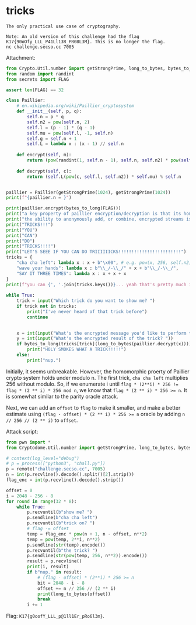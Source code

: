 # tricks

```
The only practical use case of cryptography.

Note: An old version of this challenge had the flag K17{90oOfy_LLL_P41Ll13R_PR08L3M}. This is no longer the flag.
nc challenge.secso.cc 7005 
```

Attachment:

```python
from Crypto.Util.number import getStrongPrime, long_to_bytes, bytes_to_long
from random import randint
from secrets import FLAG

assert len(FLAG) == 32

class Paillier:
    # en.wikipedia.org/wiki/Paillier_cryptosystem
    def __init__(self, p, q):
        self.n = p * q
        self.n2 = pow(self.n, 2)
        self.l = (p - 1) * (q - 1)
        self.mu = pow(self.l, -1, self.n)
        self.g = self.n + 1
        self.L = lambda x : (x - 1) // self.n
        
    def encrypt(self, m):
        return (pow(randint(1, self.n - 1), self.n, self.n2) * pow(self.g, m, self.n2)) % self.n2
        
    def decrypt(self, c):
        return (self.L(pow(c, self.l, self.n2)) * self.mu) % self.n


paillier = Paillier(getStrongPrime(1024), getStrongPrime(1024))
print(f"{paillier.n = }")

print(paillier.encrypt(bytes_to_long(FLAG)))
print("a key property of paillier encryption/decryption is that its homomorphic between the additive/multiplicative on the plaintext/ciphertext space")
print("the ability to anonymously add, or combine, encrypted streams is incredibly useful, one such application being")
print("TRICKS!!!")
print("YOU")
print("CAN")
print("DO")
print("TRICKS!!!!")
print("LET'S SEEE IF YOU CAN DO TRIIIIIICKS!!!!!!!!!!!!!!!!!!!!!!!!")
tricks = {
    "cha cha left": lambda x : x + b"\x00", # e.g. pow(x, 256, self.n2)
    "wave your hands": lambda x : b"\\_/-\\_/" + x + b"\\_/-\\_/",
    "SAY IT THREE TIMES": lambda x : x + x + x
}
print(f"you can {', '.join(tricks.keys())}... yeah that's pretty much it actually")
    
while True:
    trick = input("Which trick do you want to show me? ")
    if trick not in tricks:
        print("I've never heard of that trick before")
        continue

    
    x = int(input("What's the encrypted message you'd like to perform the trick on? "))
    y = int(input("What's the encrypted result of the trick? "))
    if bytes_to_long(tricks[trick](long_to_bytes(paillier.decrypt(x)))) == paillier.decrypt(y):
        print("HOLY SMOKES WHAT A TRICK!!!!!")
    else:
        print("nup.")
```

Initially, it seems unbreakable. However, the homomorphic proerty of Paillier crypto system holds under modulo n. The first trick, `cha cha left` multiplies 256 without modulo. So, if we enumerate i until `flag * (2**i) * 256 != flag * (2 ** i) * 256 mod n`, we know that `flag * (2 ** i) * 256 >= n`. It is somewhat similar to the parity oracle attack.

Next, we can add an `offset` to `flag` to make it smaller, and make a better estimate using `(flag - offset) * (2 ** i) * 256 >= n` oracle by adding `n // 256 // (2 ** i)` to `offset`.

Attack script:

```python
from pwn import *
from Cryptodome.Util.number import getStrongPrime, long_to_bytes, bytes_to_long

# context(log_level="debug")
# p = process(["python3", "chall.py"])
p = remote("challenge.secso.cc", 7005)
n = int(p.recvline().decode().split()[2].strip())
flag_enc = int(p.recvline().decode().strip())

offset = 0
i = 2048 - 256 - 8
for round in range(32 * 8):
    while True:
        p.recvuntil(b"show me? ")
        p.sendline(b"cha cha left")
        p.recvuntil(b"trick on? ")
        # flag -= offset
        temp = flag_enc * pow(n + 1, n - offset, n**2)
        temp = pow(temp, 2**i, n**2)
        p.sendline(str(temp).encode())
        p.recvuntil(b"the trick? ")
        p.sendline(str(pow(temp, 256, n**2)).encode())
        result = p.recvline()
        print(i, result)
        if b"nup." in result:
            # (flag - offset) * (2**i) * 256 >= n
            bit = 2048 - i - 8
            offset += n // 256 // (2 ** i)
            print(long_to_bytes(offset))
            break
        i += 1
```

Flag: `K17{g0oofY_LLL_p@1ll1Er_pRo6l3m}`.
